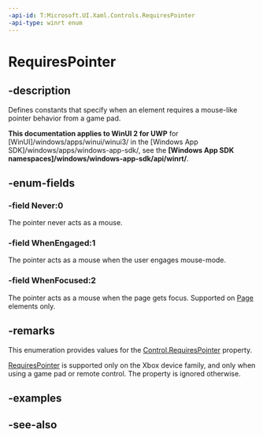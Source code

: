 ```yaml
---
-api-id: T:Microsoft.UI.Xaml.Controls.RequiresPointer
-api-type: winrt enum
---
```


<!-- Enumeration syntax
public enum Windows.UI.Xaml.Controls.RequiresPointer : int
-->

# RequiresPointer

## -description
Defines constants that specify when an element requires a mouse-like pointer behavior from a game pad.

**This documentation applies to WinUI 2 for UWP** for [WinUI]/windows/apps/winui/winui3/ in the [Windows App SDK]/windows/apps/windows-app-sdk/, see the **[Windows App SDK namespaces]/windows/windows-app-sdk/api/winrt/**.

## -enum-fields
### -field Never:0
The pointer never acts as a mouse.

### -field WhenEngaged:1
The pointer acts as a mouse when the user engages mouse-mode.

### -field WhenFocused:2
The pointer acts as a mouse when the page gets focus. Supported on [Page](page.md) elements only.


## -remarks
This enumeration provides values for the [Control.RequiresPointer](control_requirespointer.md) property.

[RequiresPointer](control_requirespointer.md) is supported only on the Xbox device family, and only when using a game pad or remote control. The property is ignored otherwise.

## -examples

## -see-also

